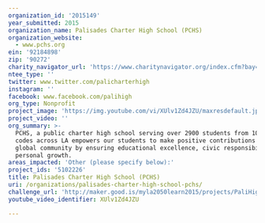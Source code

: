 ```yaml
---
organization_id: '2015149'
year_submitted: 2015
organization_name: Palisades Charter High School (PCHS)
organization_website:
  - www.pchs.org
ein: '92184898'
zip: '90272'
charity_navigator_url: 'https://www.charitynavigator.org/index.cfm?bay=search.profile&ein=92184898'
ntee_type: ''
twitter: www.twitter.com/palicharterhigh
instagram: ''
facebook: www.facebook.com/palihigh
org_type: Nonprofit
project_image: 'https://img.youtube.com/vi/XUlv1Zd4JZU/maxresdefault.jpg'
project_video: ''
org_summary: >-
  PCHS, a public charter high school serving over 2900 students from 100+ zip
  codes across LA empowers our students to make positive contributions to the
  global community by ensuring educational excellence, civic responsibility and
  personal growth.
areas_impacted: 'Other (please specify below):'
project_ids: '5102226'
title: Palisades Charter High School (PCHS)
uri: /organizations/palisades-charter-high-school-pchs/
challenge_url: 'http://maker.good.is/myla2050learn2015/projects/PaliHigh2015.html'
youtube_video_identifier: XUlv1Zd4JZU

---
```

